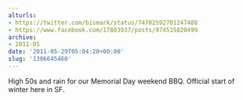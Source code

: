 ```yaml
---
alturls:
- https://twitter.com/bismark/status/74702592701247488
- https://www.facebook.com/17803937/posts/974515820499
archive:
- 2011-05
date: '2011-05-29T05:04:20+00:00'
slug: '1306645460'
---
```


High 50s and rain for our Memorial Day weekend BBQ.  Official start of winter here in SF.

